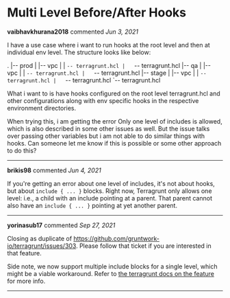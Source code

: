 # Multi Level Before/After Hooks

**vaibhavkhurana2018** commented *Jun 3, 2021*

I have a use case where i want to run hooks at the root level and then at individual env level. The structure looks like below:

.
|-- prod
|   |-- vpc
|   |   `-- terragrunt.hcl
|   `-- terragrunt.hcl
|-- qa
|   |-- vpc
|   |   `-- terragrunt.hcl
|   `-- terragrunt.hcl
|-- stage
|   |-- vpc
|   |   `-- terragrunt.hcl
|   `-- terragrunt.hcl
`-- terragrunt.hcl

What i want to is have hooks configured on the root level terragrunt.hcl and other configurations along with env specific hooks in the respective environment directories. 

When trying this, i am getting the error Only one level of includes is allowed, which is also described in some other issues as well. But the issue talks over passing other variables but i am not able to do similar things with hooks. Can someone let me know if this is possible or some other approach to do this?
<br />
***


**brikis98** commented *Jun 4, 2021*

If you're getting an error about one level of includes, it's not about hooks, but about `include { ... }` blocks. Right now, Terragrunt only allows one level: i.e., a child with an include pointing at a parent. That parent cannot also have an `include { ... }` pointing at yet another parent. 
***

**yorinasub17** commented *Sep 27, 2021*

Closing as duplicate of https://github.com/gruntwork-io/terragrunt/issues/303. Please follow that ticket if you are interested in that feature.

Side note, we now support multiple include blocks for a single level, which might be a viable workaround. Refer to [the terragrunt docs on the feature](https://terragrunt.gruntwork.io/docs/features/keep-your-terragrunt-architecture-dry/) for more info.
***


